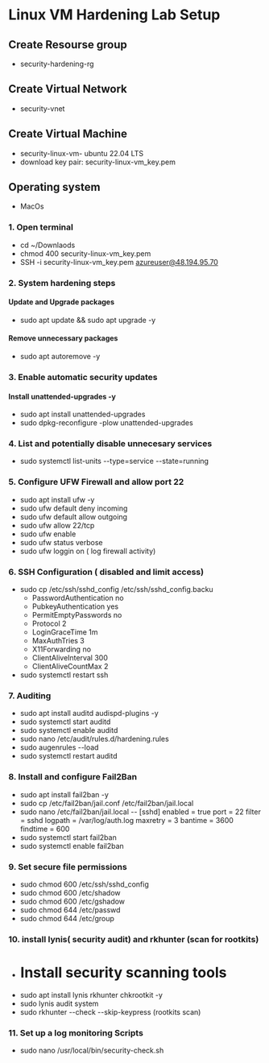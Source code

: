 # Linux VM Hardening Lab Setup

## Create Resourse group
- security-hardening-rg

## Create Virtual Network
- security-vnet

## Create Virtual Machine
- security-linux-vm- ubuntu 22.04 LTS
- download key pair: security-linux-vm_key.pem

## Operating system 
- MacOs

### 1. Open terminal 
- cd ~/Downlaods
- chmod 400 security-linux-vm_key.pem
- SSH -i security-linux-vm_key.pem azureuser@48.194.95.70

### 2. System hardening steps

#### Update and Upgrade packages
- sudo apt update && sudo apt upgrade -y
#### Remove unnecessary packages
- sudo apt autoremove -y 

### 3. Enable automatic security updates
 #### Install unattended-upgrades -y
- sudo apt install unattended-upgrades
- sudo dpkg-reconfigure -plow unattended-upgrades

### 4. List and potentially disable unnecesary services
  - sudo systemctl list-units --type=service --state=running

### 5. Configure UFW Firewall and allow port 22 
- sudo apt install ufw -y
- sudo ufw default deny incoming
- sudo ufw default allow outgoing 
- sudo ufw allow 22/tcp
- sudo ufw enable
- sudo ufw status verbose
- sudo ufw loggin on ( log firewall activity)

### 6. SSH Configuration ( disabled and limit access) 
- sudo cp /etc/ssh/sshd_config /etc/ssh/sshd_config.backu
  - PasswordAuthentication no
  - PubkeyAuthentication yes
  - PermitEmptyPasswords no
  - Protocol 2
  - LoginGraceTime 1m
  - MaxAuthTries 3
  - X11Forwarding no
  - ClientAliveInterval 300
  - ClientAliveCountMax 2
- sudo systemctl restart ssh

### 7. Auditing
- sudo apt install auditd audispd-plugins -y 
- sudo systemctl start auditd
- sudo systemctl enable auditd
- sudo nano /etc/audit/rules.d/hardening.rules
- sudo augenrules --load
- sudo systemctl restart auditd

### 8. Install and configure Fail2Ban
- sudo apt install fail2ban -y
- sudo cp /etc/fail2ban/jail.conf /etc/fail2ban/jail.local
- sudo nano /etc/fail2ban/jail.local
--  [sshd]
enabled = true
port = 22
filter = sshd
logpath = /var/log/auth.log
maxretry = 3
bantime = 3600
findtime = 600
- sudo systemctl start fail2ban
- sudo systemctl enable fail2ban


### 9. Set secure file permissions
- sudo chmod 600 /etc/ssh/sshd_config
- sudo chmod 600 /etc/shadow
- sudo chmod 600 /etc/gshadow
- sudo chmod 644 /etc/passwd
- sudo chmod 644 /etc/group

### 10. install lynis( security audit)  and rkhunter (scan for rootkits)
- # Install security scanning tools
- sudo apt install lynis rkhunter chkrootkit -y
- sudo lynis audit system
- sudo rkhunter --check --skip-keypress (rootkits scan)


### 11. Set up a log monitoring Scripts
- sudo nano /usr/local/bin/security-check.sh
